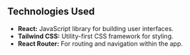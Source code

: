 ## Technologies Used

- **React:** JavaScript library for building user interfaces.
- **Tailwind CSS:** Utility-first CSS framework for styling.
- **React Router:** For routing and navigation within the app.
